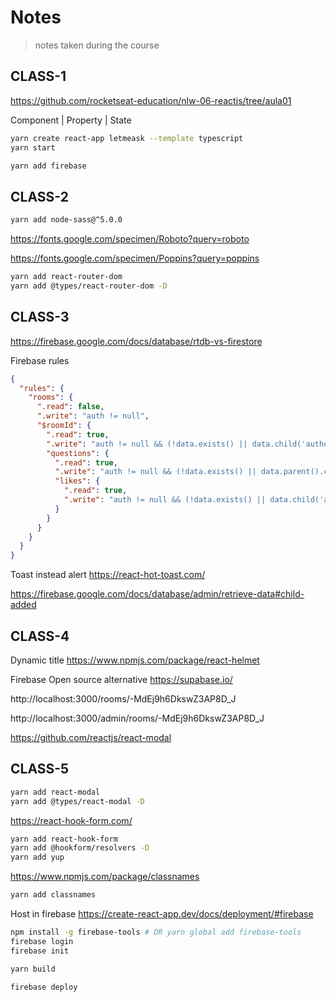 # Notes

> notes taken during the course

<!-- https://gitignore.io -->
<!-- https://github.com/github/gitignore -->

## CLASS-1

https://github.com/rocketseat-education/nlw-06-reactjs/tree/aula01

Component | Property | State

```sh
yarn create react-app letmeask --template typescript
yarn start

yarn add firebase
```

## CLASS-2

```sh
yarn add node-sass@^5.0.0
```

https://fonts.google.com/specimen/Roboto?query=roboto

https://fonts.google.com/specimen/Poppins?query=poppins

```sh
yarn add react-router-dom
yarn add @types/react-router-dom -D
```

## CLASS-3

https://firebase.google.com/docs/database/rtdb-vs-firestore

Firebase rules

```json
{
  "rules": {
    "rooms": {
      ".read": false,
      ".write": "auth != null",
      "$roomId": {
        ".read": true,
        ".write": "auth != null && (!data.exists() || data.child('authorId').val() == auth.uid)",
        "questions": {
          ".read": true,
          ".write": "auth != null && (!data.exists() || data.parent().child('authorId').val() == auth.uid)",
          "likes": {
            ".read": true,
            ".write": "auth != null && (!data.exists() || data.child('authorId').val() == auth.uid)"
          }
        }
      }
    }
  }
}
```

Toast instead alert
https://react-hot-toast.com/

https://firebase.google.com/docs/database/admin/retrieve-data#child-added

## CLASS-4

Dynamic title
https://www.npmjs.com/package/react-helmet

Firebase Open source alternative
https://supabase.io/

http://localhost:3000/rooms/-MdEj9h6DkswZ3AP8D_J

http://localhost:3000/admin/rooms/-MdEj9h6DkswZ3AP8D_J

https://github.com/reactjs/react-modal

## CLASS-5

```sh
yarn add react-modal
yarn add @types/react-modal -D
```

https://react-hook-form.com/

```sh
yarn add react-hook-form
yarn add @hookform/resolvers -D
yarn add yup
```

https://www.npmjs.com/package/classnames

```sh
yarn add classnames
```

Host in firebase
https://create-react-app.dev/docs/deployment/#firebase

```sh
npm install -g firebase-tools # OR yarn global add firebase-tools
firebase login
firebase init

yarn build

firebase deploy
```
